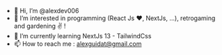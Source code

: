 - 👋 Hi, I’m @alexdev006
- 👀 I’m interested in programming (React Js ❤, NextJs, ...), retrogaming and gardening ✌ !
- 🌱 I’m currently learning NextJs 13 - TailwindCss
- 📫 How to reach me : alexguidat@gmail.com

<!---
alexdev006/alexdev006 is a ✨ special ✨ repository because its `README.md` (this file) appears on your GitHub profile.
You can click the Preview link to take a look at your changes.
--->
